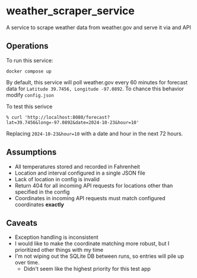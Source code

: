 # weather_scraper_service
A service to scrape weather data from weather.gov and serve it via and API

## Operations
To run this service:

```
docker compose up
```

By default, this service will poll weather.gov every 60 minutes for forecast data for `Latitude 39.7456, Longitude -97.0892`. To chance this behavior modify `config.json`

To test this serivce

```
% curl 'http://localhost:8080/forecast?lat=39.7456&long=-97.0892&date=2024-10-23&hour=10'
```

Replacing `2024-10-23&hour=10` with a date and hour in the next 72 hours.

## Assumptions
* All temperatures stored and recorded in Fahrenheit
* Location and interval configured in a single JSON file
* Lack of location in config is invalid
* Return 404 for all incoming API requests for locations other than specified in the config
* Coordinates in incoming API requests must match configured coordinates **exactly**

## Caveats
* Exception handling is inconsistent
* I would like to make the coordinate matching more robust, but I prioritized other things with my time
* I'm not wiping out the SQLite DB between runs, so entries will pile up over time. 
    * Didn't seem like the highest priority for this test app
